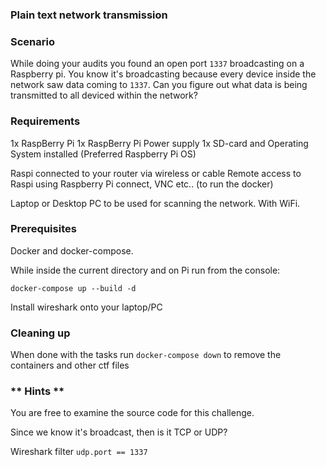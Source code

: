 ### Plain text network transmission

### Scenario 

While doing your audits you found an open port `1337` broadcasting on a Raspberry pi. You know it's broadcasting because every device inside the network saw data coming to `1337`. Can you figure out what data is being transmitted to all deviced within the network?

### Requirements

1x RaspBerry Pi
1x RaspBerry Pi Power supply
1x SD-card and Operating System installed (Preferred Raspberry Pi OS)

Raspi connected to your router via wireless or cable
Remote access to Raspi using Raspberry Pi connect, VNC etc.. (to run the docker)

Laptop or Desktop PC to be used for scanning the network. With WiFi.

### Prerequisites

Docker and docker-compose.

While inside the current directory and on Pi run from the console:

`docker-compose up --build -d`

Install wireshark onto your laptop/PC

### Cleaning up

When done with the tasks run `docker-compose down` to remove the containers and other ctf files

### ** Hints **

You are free to examine the source code for this challenge.

Since we know it's broadcast, then is it TCP or UDP?

Wireshark filter `udp.port == 1337`

